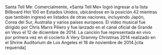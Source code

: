 Santa Tell Me: Comercialmente, «Santa Tell Me» logró ingresar a la lista Billboard Hot 100 en Estados Unidos, ubicándose en la posición 42  mientras que también ingresó en listados de otras naciones, incluyendo Japón, Corea del Sur, Australia y varios países europeos. El video musical fue dirigido por Chris Marrs Piliero y fue lanzado en el canal oficial de Grande en Vevo el 12 de diciembre de 2014. La canción fue representada en vivo por primera vez en el cocierto A Very Grammy Christmas 2014 realizado en el Shrine Auditorium de Los Angeles el 18 de noviembre de 2014.[cita requerida]
